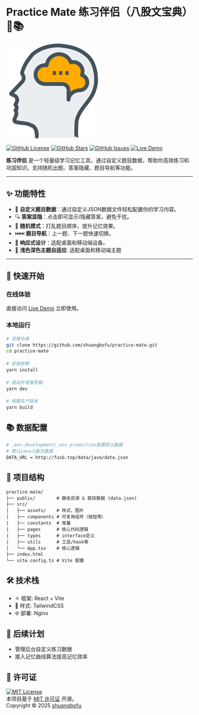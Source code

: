 # Practice Mate 练习伴侣（八股文宝典）🧠📚
![favicon](src/favicon.svg)

[![GitHub License](https://img.shields.io/badge/License-MIT-blue.svg)](LICENSE)
[![GitHub Stars](https://img.shields.io/github/stars/shuangbofu/practice-mate)](https://github.com/shuangbofu/practice-mate/stargazers)
[![GitHub Issues](https://img.shields.io/github/issues/shuangbofu/practice-mate)](https://github.com/shuangbofu/practice-mate/issues)
[![Live Demo](https://img.shields.io/badge/Demo-Online-green)](http://fusb.top/practice-mate/)

**练习伴侣** 是一个轻量级学习记忆工具，通过自定义题目数据，帮助你高效练习和巩固知识。支持随机出题、答案隐藏、题目导航等功能。

---

## ✨ 功能特性

- 📝 **自定义题目数据**：通过自定义JSON数据文件轻松配置你的学习内容。
- 🔍 **答案显隐**：点击即可显示/隐藏答案，避免干扰。
- 🔄 **随机模式**：打乱题目顺序，提升记忆效果。
- ⏮️⏭️ **题目导航**：上一题、下一题快速切换。
- 📱 **响应式设计**：适配桌面和移动端设备。
- 🎨 **浅色深色主题自适应**: 适配桌面和移动端主题

---

## 🚀 快速开始

### 在线体验
直接访问 [Live Demo](http://fusb.top/practice-mate/) 立即使用。

### 本地运行
```bash
# 克隆仓库
git clone https://github.com/shuangbofu/practice-mate.git
cd practice-mate

# 安装依赖
yarn install

# 启动开发服务器
yarn dev

# 构建生产版本
yarn build
```

## 📚 数据配置
```bash
# .env.development/.env.production配置默认数据
# 默认java八股文数据
DATA_URL = http://fusb.top/data/java/data.json
```
## 📂 项目结构
```
practice-mate/
├── public/        # 静态资源 & 题目数据 (data.json)
├── src/
│   ├── assets/    # 样式、图片
│   ├── components # 可复用组件（按钮等）
|   ├── constants  # 常量
|   ├── pages      # 核心代码逻辑
|   ├── types      # interface定义
|   ├── utils      # 工具/hook等
│   └── App.tsx    # 核心逻辑
├── index.html
└── vite.config.ts # Vite 配置
```

## 🛠️ 技术栈
- ⚛️ 框架: React + Vite
- 🎨 样式: TailwindCSS
- 🌐 部署: Nginx

## 🌟 后续计划
- 管理后台自定义练习数据
- 接入记忆曲线算法提高记忆效率

## 📜 许可证

[![MIT License](https://img.shields.io/badge/License-MIT-blue.svg)](LICENSE)  
本项目基于 [MIT 许可证](LICENSE) 开源。  
Copyright © 2025 [shuangbofu](https://github.com/shuangbofu)